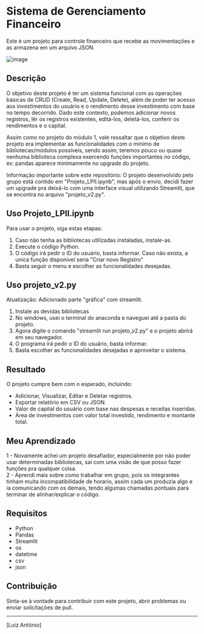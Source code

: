 # Sistema de Gerenciamento Financeiro

Este é um projeto para controle financeiro que recebe as movimentações e as armazena em um arquivo JSON.

![image](https://github.com/luizolijr/PyBank/assets/42130256/4122a882-b998-46bb-879d-bd21c00bac41)


## Descrição

O objetivo deste projeto é ter um sistema funcional com as operações básicas de CRUD (Create, Read, Update, Delete), além de poder ter acesso aos investimentos do usuário e o rendimento desse investimento com base no tempo decorrido. Dado este contexto, podemos adicionar novos registros, lêr os registros existentes, editá-los, deletá-los, conferir os rendimentos e o capital. 

Assim como no projeto do módulo 1, vale ressaltar que o objetivo deste projeto era implementar as funcionalidades com o mínimo de bibliotecas/módulos possíveis, sendo assim, teremos pouco ou quase nenhuma biblioteca complexa exercendo funções importantes no código, ex: pandas aparece minimamente no upgrade do projeto.

Informação importante sobre este repositório: O projeto desenvolvido pelo grupo está contido em "Projeto_LPII.ipynb", mas após o envio, decidi fazer um upgrade pra deixá-lo com uma interface visual utilizando Streamlit, que se encontra no arquivo "projeto_v2.py".

## Uso Projeto_LPII.ipynb

Para usar o projeto, siga estas etapas:

1. Caso não tenha as bibliotecas utilizadas instaladas, instale-as.
2. Execute o código Python.
3. O código irá pedir o ID do usuário, basta informar. Caso não exista, a unica função disponível seria "Criar novo Registro"
4. Basta seguir o menu e escolher as funcionalidades desejadas.

## Uso projeto_v2.py

Atualização: Adicionado parte "gráfica" com streamlit.

1. Instale as devidas bibliotecas
2. No windows, usei o terminal do anaconda e naveguei até a pasta do projeto.
3. Agora digite o comando "streamlit run projeto_v2.py" e o projeto abrirá em seu navegador.
3. O programa irá pedir o ID do usuário, basta informar.
4. Basta escolher as funcionalidades desejadas e aproveitar o sistema.

## Resultado

O projeto cumpre bem com o esperado, incluindo:

- Adicionar, Visualizar, Editar e Deletar registros.
- Exportar relatório em CSV ou JSON.
- Valor de capital do usuário com base nas despesas e receitas inseridas.
- Área de investimentos com valor total investido, rendimento e montante total.


## Meu Aprendizado

1 - Novamente achei um projeto desafiador, especialmente por não poder usar determinadas bibliotecas, saí com uma visão de que posso fazer funções pra qualquer coisa.  
2 - Aprendi mais sobre como trabalhar em grupo, pois os integrantes tinham muita incompatibilidade de horario, assim cada um produzia algo e ia comunicando com os demais, tendo algumas chamadas pontuais para terminar de alinhar/explicar o código.

## Requisitos

- Python
- Pandas
- Streamlit
- os
- datetime
- csv
- json

## Contribuição

Sinta-se à vontade para contribuir com este projeto, abrir problemas ou enviar solicitações de pull.


---

[Luiz Antônio]




